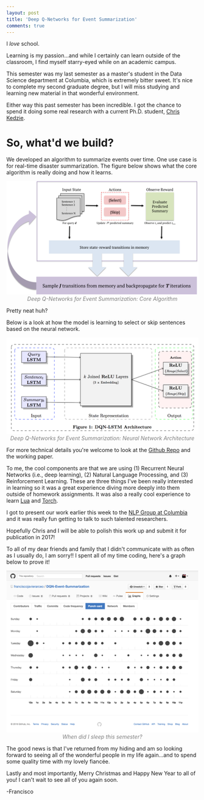 ```yaml
---
layout: post
title: 'Deep Q-Networks for Event Summarization'
comments: true
---
```


I *love* school.

Learning is my passion...and while I certainly can learn outside of the classroom, I find myself starry-eyed while on an academic campus.

This semester was my last semester as a master's student in the Data Science department at Columbia, which is extremely bitter sweet. It's nice to complete my second graduate degree, but I will miss studying and learning new material in that wonderful environment.

Either way this past semester has been incredible. I got the chance to spend it doing some real research with a current Ph.D. student, [Chris Kedzie](http://www.cs.columbia.edu/~kedzie/).


# So, what'd we build? 

We developed an algorithm to summarize events over time. One use case is for real-time disaster summarization. The figure below shows what the core algorithm is really doing and how it learns. 

<p style="text-align: center; color:gray;"> 
    <img src="/assets/images/dqn_algorithm.png">
    <br>
    <i>Deep Q-Networks for Event Summarization: Core Algorithm</i>
</p>

Pretty neat huh? 

Below is a look at how the model is learning to select or skip sentences based on the neural network.

<p style="text-align: center; color:gray;"> 
    <img src="/assets/images/dqn_qlearner.jpg">
    <br>
    <i>Deep Q-Networks for Event Summarization: Neural Network Architecture</i>
</p>

For more technical details you're welcome to look at the [Github Repo](https://github.com/franciscojavierarceo/DQN-Event-Summarization) and the working paper.

To me, the cool components are that we are using (1) Recurrent Neural Networks (i.e., deep learning), (2) Natural Language Processing, and (3) Reinforcement Learning. These are three things I've been really interested in learning so it was a great experience diving more deeply into them outside of homework assignments. It was also a really cool experience to learn [Lua](https://www.lua.org/) and [Torch](http://torch.ch/). 

I got to present our work earlier this week to the [NLP Group at Columbia](http://www1.cs.columbia.edu/nlp/index.cgi) and it was really fun getting to talk to such talented researchers. 

Hopefully Chris and I will be able to polish this work up and submit it for publication in 2017!

To all of my dear friends and family that I didn't communicate with as often as I usually do, I am sorry!! I spent all of my time coding, here's a graph below to prove it!

<p style="text-align: center; color:gray;"> 
    <img src="/assets/images/dqn_didisleep.png">
    <br>
    <i>When did I sleep this semester?</i>
</p>

The good news is that I've returned from my hiding and am so looking forward to seeing all of the wonderful people in my life again...and to spend some quality time with my lovely fiancée.

Lastly and most importantly, Merry Christmas and Happy New Year to all of you! I can't wait to see all of you again soon.

-Francisco